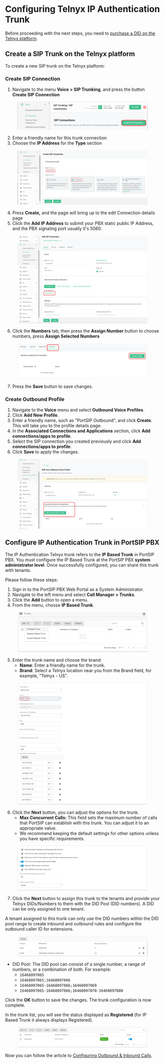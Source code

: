 # Configuring Telnyx IP Authentication Trunk

Before proceeding with the next steps, you need to [purchase a DID on the Telnyx platform](purchase-a-did-on-telnyx-platform.md).

## Create a SIP Trunk on the Telnyx platform

To create a new SIP trunk on the Telnyx platform:

### Create SIP Connection

1. Navigate to the menu **Voice > SIP Trunking**, and press the button **Create SIP Connection**

<figure><img src="../../../.gitbook/assets/telnyx-fig3.png" alt=""><figcaption></figcaption></figure>

2. Enter a friendly name for this trunk connection
3. Choose the **IP Address** for the **Type** section

<figure><img src="../../../.gitbook/assets/telnyx-fig4.png" alt=""><figcaption></figcaption></figure>

4. Press **Create,** and the page will bring up to the edit Connection details page
5. Click the **Add IP Address** to submit your PBX static public IP Address, and the PBX signaling port usually it's 5060.

<figure><img src="../../../.gitbook/assets/telnyx-fig5.png" alt=""><figcaption></figcaption></figure>

6. Click the **Numbers** tab, then press the **Assign Number** button to choose numbers, press **Assign Selected Numbers**

<figure><img src="../../../.gitbook/assets/telnyx-fig6.png" alt=""><figcaption></figcaption></figure>

7. Press the **Save** button to save changes.

### Create Outbound Profile

1. Navigate to the **Voice** menu and select **Outbound Voice Profiles**.
2. Click **Add New Profile**.
3. Enter a friendly name, such as "PortSIP Outbound", and click **Create**. This will take you to the profile details page.
4. In the **Associated Connections and Applications** section, click **Add connections/apps to profile**.
5. Select the SIP connection you created previously and click **Add connections/apps to profile**.
6. Click **Save** to apply the changes.

<figure><img src="../../../.gitbook/assets/telnyx-fig7.png" alt=""><figcaption></figcaption></figure>

## Configure IP Authentication Trunk in PortSIP PBX

The IP Authentication Telnyx trunk refers to the **IP Based Trunk** in PortSIP PBX. You must configure the IP Based Trunk at the PortSIP PBX **system administrator level**. Once successfully configured, you can share this trunk with tenants.

Please follow these steps:

1. Sign in to the PortSIP PBX Web Portal as a System Administrator.
2. Navigate to the left menu and select **Call Manager > Trunks**.
3. Click the **Add** button to open a menu.
4. From the menu, choose **IP Based Trunk**.

<figure><img src="../../../.gitbook/assets/add-ip-trunk.png" alt=""><figcaption></figcaption></figure>

5. Enter the trunk name and choose the brand:
   * **Name**: Enter a friendly name for the trunk.
   * **Brand**: Select a Telnyx location near you from the Brand field, for example, "Telnyx - US".

<figure><img src="../../../.gitbook/assets/telnyx-fig8.png" alt=""><figcaption></figcaption></figure>

6. Click the **Next** button, you can adjust the options for the trunk.
   * &#x20;**Max Concurrent Calls:** This field sets the maximum number of calls that PortSIP can establish with this trunk. You can adjust it to an appropriate value.
   * We recommend keeping the default settings for other options unless you have specific requirements.

<figure><img src="../../../.gitbook/assets/ip-trunk-options.png" alt=""><figcaption></figcaption></figure>

7. Click the **Next** button to assign this trunk to the tenants and provide your Telnyx DIDs/Numbers to them with the DID Pool (DID numbers).  A DID can be only assigned to one tenant.

A tenant assigned to this trunk can only use the DID numbers within the DID pool range to create inbound and outbound rules and configure the outbound caller ID for extensions.

<figure><img src="../../../.gitbook/assets/wavix-fig17.png" alt=""><figcaption></figcaption></figure>

* DID Pool: The DID pool can consist of a single number, a range of numbers, or a combination of both. For example:
  * `16468097065`
  * `16468097065;16468097066`
  * `16468097065-16468097066;16468097069`&#x20;
  * `16468097065-16468097066;16468097070-16468097080`

Click the **OK** button to save the changes. The trunk configuration is now complete.

In the trunk list, you will see the status displayed as **Registered** (for IP Based Trunk it always displays Registered).

<figure><img src="../../../.gitbook/assets/telnyx-fig9.png" alt=""><figcaption></figcaption></figure>

Now you can follow the article to [Configuring Outbound & Inbound Calls](configuring-outbound-and-inbound-calls.md).

